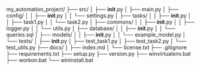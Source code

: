 my_automation_project/
├── src/
│   ├── __init__.py
│   ├── main.py
│   ├── config/
│   │   ├── __init__.py
│   │   └── settings.py
│   ├── tasks/
│   │   ├── __init__.py
│   │   ├── task1.py
│   │   └── task2.py
│   ├── commons/
│   │   ├── __init__.py
│   │   ├── logger.py
│   │   └── utils.py
│   ├── database/
│   │   ├── __init__.py
│   │   └── queries.sql
│   ├── models/
│   │   ├── __init__.py
│   │   └── example_model.py
│   └── tests/
│       ├── __init__.py
│       ├── test_task1.py
│       ├── test_task2.py
│       └── test_utils.py
├── docs/
│   ├── index.md
│   └── license.txt
├── .gitignore
├── requirements.txt
├── setup.py
├── version.py
├── winvirtualenv.bat
├── workon.bat
└── wininstall.bat